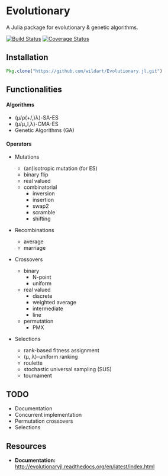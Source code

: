 # Evolutionary

A Julia package for evolutionary & genetic algorithms.

[![Build Status](https://travis-ci.org/wildart/Evolutionary.jl.svg?branch=master)](https://travis-ci.org/wildart/Evolutionary.jl)
[![Coverage Status](https://img.shields.io/coveralls/wildart/Evolutionary.jl.svg)](https://coveralls.io/r/wildart/Evolutionary.jl?branch=master)

## Installation

```julia
Pkg.clone("https://github.com/wildart/Evolutionary.jl.git")
```

## Functionalities

#### Algorithms

- (μ/ρ(+/,)λ)-SA-ES
- (μ/μ_I,λ)-CMA-ES
- Genetic Algorithms (GA)

#### Operators

- Mutations
    - (an)isotropic mutation (for ES)
    - binary flip
    - real valued
    - combinatorial
        - inversion
        - insertion
        - swap2
        - scramble
        - shifting

- Recombinations
	- average
	- marriage

- Crossovers
	- binary
		- N-point
		- uniform
	- real valued
		- discrete
		- weighted average
		- intermediate
		- line
	- permutation
		- PMX

- Selections
	- rank-based fitness assignment
	- (μ, λ)-uniform ranking
	- roulette
	- stochastic universal sampling (SUS)
	- tournament


## TODO
* Documentation
* Concurrent implementation
* Permutation crossovers
* Selections

## Resources
- **Documentation:** <http://evolutionaryjl.readthedocs.org/en/latest/index.html>